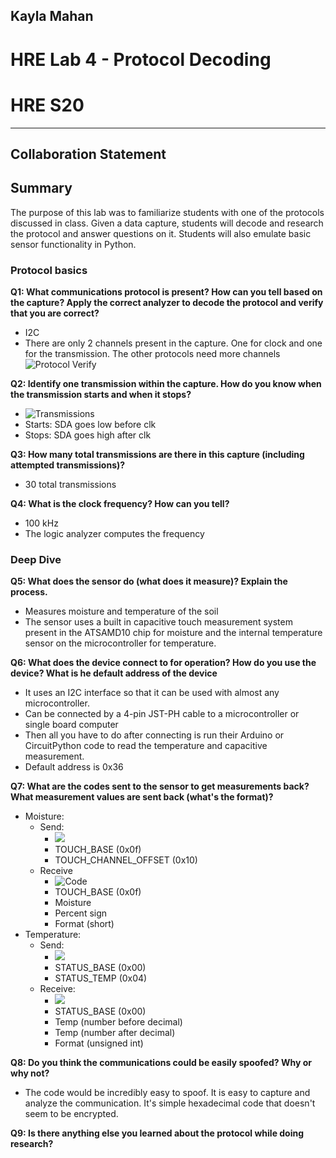 ## Kayla Mahan
# HRE Lab 4 - Protocol Decoding
# HRE S20
------------------------------------------------
## Collaboration Statement

## Summary
The purpose of this lab was to familiarize students with one of the protocols discussed in class. Given a data capture, students will decode and research the protocol and answer questions on it. Students will also emulate basic sensor functionality in Python. 

### Protocol basics
**Q1: What communications protocol is present? How can you tell based on the capture? Apply the correct analyzer to decode the protocol and verify that you are correct?**  
- I2C
- There are only 2 channels present in the capture. One for clock and one for the transmission. The other protocols need more channels
    ![Protocol Verify](./protocol.png)  

**Q2: Identify one transmission within the capture. How do you know when the transmission starts and when it stops?**
- ![Transmissions](./transmission.png) 
- Starts: SDA goes low before clk
- Stops: SDA goes high after clk

**Q3: How many total transmissions are there in this capture (including attempted transmissions)?**
- 30 total transmissions

**Q4: What is the clock frequency? How can you tell?**  
- 100 kHz
- The logic analyzer computes the frequency 


### Deep Dive
**Q5: What does the sensor do (what does it measure)? Explain the process.**  
- Measures moisture and temperature of the soil
- The sensor uses a built in capacitive touch measurement system present in the ATSAMD10 chip for moisture and the internal temperature sensor on the microcontroller for temperature.

**Q6: What does the device connect to for operation? How do you use the device? What is he default address of the device**  
- It uses an I2C interface so that it can be used with almost any microcontroller. 
- Can be connected by a 4-pin JST-PH cable to a microcontroller or single board computer
- Then all you have to do after connecting is run their Arduino or CircuitPython code to read the temperature and capacitive measurement.
- Default address is 0x36

**Q7: What are the codes sent to the sensor to get measurements back? What measurement values are sent back (what's the format)?**
- Moisture:
    - Send:
        - ![](./write(moisture).png)
        - TOUCH_BASE (0x0f)
        - TOUCH_CHANNEL_OFFSET (0x10)
    - Receive
        - ![Code](./capture.png)
        - TOUCH_BASE (0x0f)
        - Moisture
        - Percent sign
        - Format (short)
- Temperature: 
    - Send:
        - ![](./write(temp).png)
        - STATUS_BASE (0x00)
        - STATUS_TEMP (0x04)
    - Receive:
        - ![](./read(temp).png)
        - STATUS_BASE (0x00)
        - Temp (number before decimal)
        - Temp (number after decimal)
        - Format (unsigned int)

**Q8: Do you think the communications could be easily spoofed? Why or why not?**
- The code would be incredibly easy to spoof. It is easy to capture and analyze the communication. It's simple hexadecimal code that doesn't seem to be encrypted. 

**Q9: Is there anything else you learned about the protocol while doing research?**

